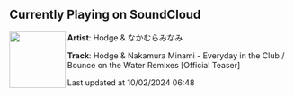 ## Currently Playing on SoundCloud

[<img align="left" width="100" src="https://i1.sndcdn.com/artworks-fJqsiCVxtdYcd4Nj-pvByLg-t500x500.jpg">](https://soundcloud.com/trekkie-trax/hodge-everyday-in-the-club-bounce-on-the-water-remixes-official-teaser?in=trekkie-trax/sets/hodge-nakamura-minami-1)

**Artist**: Hodge & なかむらみなみ 

**Track**: Hodge & Nakamura Minami - Everyday in the Club / Bounce on the Water Remixes [Official Teaser]

Last updated at 10/02/2024 06:48
